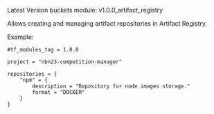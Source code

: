 Latest Version buckets module: v1.0.0_artifact_registry

Allows creating and managing artifact repositories in Artifact Registry. 

Example: 
```
#tf_modules_tag = 1.0.0

project = "nbn23-competition-manager"

repositories = {
    "npm" = {
        description = "Repository for node images storage."
        format = "DOCKER"
    }
}